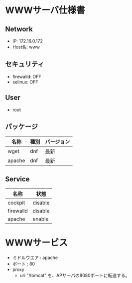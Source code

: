 # WWWサーバ仕様書

## Network
- IP: 172.16.0.172
- Host名: www

## セキュリティ
- firewalld: OFF
- selinux: OFF

## User
- root

## パッケージ
| 名称    | 種別     | バージョン |
|---------|---------|---------|
| wget    | dnf     | 最新     |
| apache  | dnf     | 最新     |

## Service
| 名称    | 状態     |
|---------|---------|
| cockpit    | disable |
| firewalld  | disable |
| apache     | enable |

# WWWサービス
- ミドルウエア : apache
- ポート : 80
- proxy
    - uri "/tomcat" を、APサーバの8080ポートに転送する。
